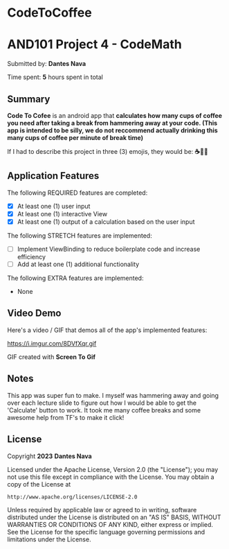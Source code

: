 # CodeToCoffee

<!-- (This is a comment) INSTRUCTIONS: Go through this page and fill out any **bolded** entries with their correct values.-->

# AND101 Project 4 - CodeMath

Submitted by: **Dantes Nava**

Time spent: **5** hours spent in total

## Summary

**Code To Cofee** is an android app that **calculates how many cups of coffee you need after taking a break from hammering away at your code. (This app is intended to be silly, we do not reccommend actually drinking this many cups of coffee per minute of break time)**

If I had to describe this project in three (3) emojis, they would be: **☕🤪🥲**

## Application Features

<!-- (This is a comment) Please be sure to change the [ ] to [x] for any features you completed.  If a feature is not checked [x], you might miss the points for that item! -->

The following REQUIRED features are completed:

- [X] At least one (1) user input
- [X] At least one (1) interactive View
- [X] At least one (1) output of a calculation based on the user input

The following STRETCH features are implemented:

- [ ] Implement ViewBinding to reduce boilerplate code and increase efficiency
- [ ] Add at least one (1) additional functionality

The following EXTRA features are implemented:

- None

## Video Demo

Here's a video / GIF that demos all of the app's implemented features:

https://i.imgur.com/8DVfXqr.gif

GIF created with **Screen To Gif**

<!-- Recommended tools:
- [Kap](https://getkap.co/) for macOS
- [ScreenToGif](https://www.screentogif.com/) for Windows
- [peek](https://github.com/phw/peek) for Linux. -->

## Notes

This app was super fun to make. I myself was hammering away and going over each lecture slide to figure out how I would be able to get the 'Calculate' button to work. It took me many coffee breaks and some awesome help from TF's to make it click! 

## License

Copyright **2023** **Dantes Nava**

Licensed under the Apache License, Version 2.0 (the "License");
you may not use this file except in compliance with the License.
You may obtain a copy of the License at

    http://www.apache.org/licenses/LICENSE-2.0

Unless required by applicable law or agreed to in writing, software
distributed under the License is distributed on an "AS IS" BASIS,
WITHOUT WARRANTIES OR CONDITIONS OF ANY KIND, either express or implied.
See the License for the specific language governing permissions and
limitations under the License.
